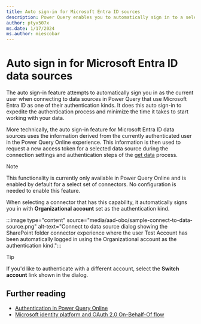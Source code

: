 ```yaml
---
title: Auto sign-in for Microsoft Entra ID sources
description: Power Query enables you to automatically sign in to a select set of data sources that use the Microsoft Entra ID as its authentication kind based on the current authenticated user.
author: ptyx507x
ms.date: 1/17/2024
ms.author: miescobar
---
```


# Auto sign in for Microsoft Entra ID data sources

The auto sign-in feature attempts to automatically sign you in as the current user when connecting to data sources in Power Query that use Microsoft Entra ID as one of their authentication kinds. It does this auto sign-in to expedite the authentication process and minimize the time it takes to start working with your data.

More technically, the auto sign-in feature for Microsoft Entra ID data sources uses the information derived from the currently authenticated user in the Power Query Online experience. This information is then used to request a new access token for a selected data source during the connection settings and authentication steps of the [get data](get-data-experience.md#1-connection-settings) process.

>[!NOTE]
>This functionality is currently only available in Power Query Online and is enabled by default for a select set of connectors. No configuration is needed to enable this feature.

When selecting a connector that has this capability, it automatically signs you in with **Organizational account** set as the authentication kind.

:::image type="content" source="media/aad-obo/sample-connect-to-data-source.png" alt-text="Connect to data source dialog showing the SharePoint folder connector experience where the user Test Account has been automatically logged in using the Organizational account as the authentication kind.":::

>[!TIP]
>If you'd like to authenticate with a different account, select the **Switch account** link shown in the dialog.

## Further reading

* [Authentication in Power Query Online](connection-authentication-pqo.md)
* [Microsoft identity platform and OAuth 2.0 On-Behalf-Of flow](/azure/active-directory/develop/v2-oauth2-on-behalf-of-flow)